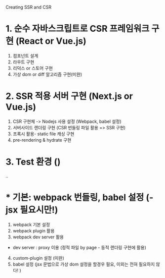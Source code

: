 Creating SSR and CSR 

# 1. 순수 자바스크립트로 CSR 프레임워크 구현 (React or Vue.js) 
1. 컴포넌트 설계 
2. 라우트 구현
3. 리덕스 or 스토어 구현
4. 가상 dom or diff 알고리즘 구현(미완) 

# 2. SSR 적용 서버 구현 (Next.js or Vue.js) 
1. CSR 구현체 -> Nodejs 사용 설정 (Webpack, babel 설정)
2. 서버사이드 랜더링 구현 (CSR 번들링 파일 활용 => SSR 구현) 
3. 프록시 활용- static file 캐싱 구현
4. pre-rendering & hydrate 구현 

# 3. Test 환경 ()
..

# * 기본: webpack 번들링, babel 설정 (-jsx 필요시만!)
1. webpack 기본 설정 
2. webpack plugin 활용
3. webpack dev server 활용 
 - dev server : proxy 이용 (정적 파일 by page - 동적 랜더링 구현에 활용)
4. custom-plugin 설정 (미완)
5. babel 설정 (jsx 문법으로 가상 dom 설정을 할경우 필요, 이외는 전혀 필요하지 않다! )
 
